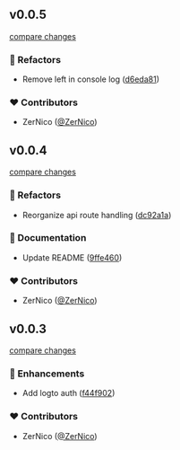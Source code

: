 
## v0.0.5

[compare changes](https://github.com/ZerNico/nuxt-logto/compare/v0.0.4...v0.0.5)


### 💅 Refactors

  - Remove left in console log ([d6eda81](https://github.com/ZerNico/nuxt-logto/commit/d6eda81))

### ❤️  Contributors

- ZerNico ([@ZerNico](http://github.com/ZerNico))

## v0.0.4

[compare changes](https://github.com/ZerNico/nuxt-logto/compare/v0.0.3...v0.0.4)


### 💅 Refactors

  - Reorganize api route handling ([dc92a1a](https://github.com/ZerNico/nuxt-logto/commit/dc92a1a))

### 📖 Documentation

  - Update README ([9ffe460](https://github.com/ZerNico/nuxt-logto/commit/9ffe460))

### ❤️  Contributors

- ZerNico ([@ZerNico](http://github.com/ZerNico))

## v0.0.3

[compare changes](https://github.com/ZerNico/nuxt-logto/compare/09a9577...v0.0.3)


### 🚀 Enhancements

  - Add logto auth ([f44f902](https://github.com/ZerNico/nuxt-logto/commit/f44f902))

### ❤️  Contributors

- ZerNico ([@ZerNico](http://github.com/ZerNico))


